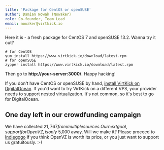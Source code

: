 ```yaml
---
title: 'Package for CentOS or openSUSE'
author: Damian Nowak (Nowaker)
role: Co-founder, Team Lead
email: nowaker@virtkick.io
---
```



Here it is - a fresh package for CentOS 7 and openSUSE 13.2. Wanna try it out?

<!--more-->

```
# for CentOS
yum install https://www.virtkick.io/download/latest.rpm
# for openSUSE
zypper install https://www.virtkick.io/download/latest.rpm
```

Then go to **http://your-server:3000/**. Happy hacking!


If you don't have CentOS or openSUSE by hand, [install VirtKick on DigitalOcean](https://deploy.virtkick.io/).
If you'd want to try VirtKick on a different VPS, your provider needs to support nested virtualization.
It's not common, so it's best to go for DigitalOcean.


## One day left in our crowdfunding campaign

We have collected $21,767 from multiple sources. Our next goal, support for OpenVZ, is only ~$5,000 away.
Will we make it? Please proceed to [Indiegogo](https://www.indiegogo.com/projects/virtkick-take-cloud-back)
if you think OpenVZ is worth its price, or you just want to support us gratuitously. :-)

